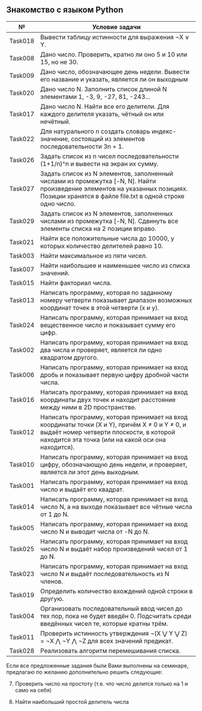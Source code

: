 ## Знакомство с языком Python

|   №     |                       Условие задачи                                             |
|---------|----------------------------------------------------------------------------------|
| Task018 | Вывести таблицу истинности для выражения ¬X ∨ Y.                                |
| Task008 | Дано число. Проверить, кратно ли оно 5 и 10 или 15, но не 30.                    |
| Task009 | Дано число, обозначающее день недели. Вывести его название и указать, является ли он выходным |
| Task020 | Дано число N. Заполнить список длиной N элементами 1, -3, 9, -27, 81, -243...    |
| Task017 | Дано число N. Найти все его делители. Для каждого делителя указать, чётный он или нечётный. |
| Task022 | Для натурального n создать словарь индекс-значение, состоящий из элементов последовательности 3n + 1. |
| Task026 | Задать список из n чисел последовательности (1+1/n)^n и вывести на экран их сумму. |
| Task027 | Задать список из N элементов, заполненный числами из промежутка [-N, N]. Найти произведение элементов на указанных позициях. Позиции хранятся в файле file.txt в одной строке одно число. |
| Task029 | Задать список из N элементов, заполненных числами из промежутка [-N, N]. Сдвинуть все элементы списка на 2 позиции вправо. |
| Task021 | Найти все положительные числа до 10000, у которых количество делителей равно 10. |
| Task003 | Найти максимальное из пяти чисел.                                                |
| Task007 | Найти наибольшее и наименьшее число из списка значений.                          |
| Task015 | Найти факториал числа.                                                           |
| Task013 | Написать программу, которая по заданному номеру четверти показывает диапазон возможных координат точек в этой четверти (x и y). |
| Task024 | Написать программу, которая принимает на вход вещественное число и показывает сумму его цифр. |
| Task002 | Написать программу, которая принимает на вход два числа и проверяет, является ли одно квадратом другого. |
| Task006 | Написать программу, которая принимает на вход дробь и показывает первую цифру дробной части числа. |
| Task016 | Написать программу, которая принимает на вход координаты двух точек и находит расстояние между ними в 2D пространстве. |
| Task012 | Написать программу, которая принимает на вход координаты точки (X и Y), причём X ≠ 0 и Y ≠ 0, и выдаёт номер четверти плоскости, в которой находится эта точка (или на какой оси она находится). |
| Task010 | Написать программу, которая принимает на вход цифру, обозначающую день недели, и проверяет, является ли этот день выходным. |
| Task001 | Написать программу, которая принимает на вход число и выдаёт его квадрат.        |
| Task014 | Написать программу, которая принимает на вход число N, а на выходе показывает все чётные числа от 1 до N. |
| Task005 | Написать программу, которая принимает на вход число N и выводит числа от -N до N. |
| Task025 | Написать программу, которая принимает на вход число N и выдаёт набор произведений чисел от 1 до N. |
| Task023 | Написать программу, которая принимает на вход число N и выдаёт последовательность из N членов. |
| Task019 | Определить количество вхождений одной строки в другую.                           |
| Task004 | Организовать последовательный ввод чисел до тех пор, пока не будет введён 0. Подсчитать среди введённых чисел те, которые кратны трём. |
| Task011 | Проверить истинность утверждения ¬(X ⋁ Y ⋁ Z) = ¬X ⋀ ¬Y ⋀ ¬Z для всех значений предикат. |
| Task028 | Реализовать алгоритм перемешивания списка.                                       |


Eсли все предложенные задания были Вами выполнены на семинаре, предлагаю по желанию дополнительно решить следующие:

7. Проверить число на простоту (т.е. что число делится только на 1 и само на себя)

8. Найти наибольший простой делитель числа